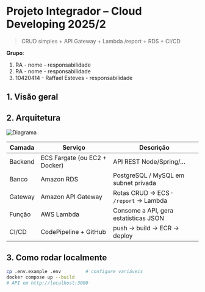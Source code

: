 # Projeto Integrador – Cloud Developing 2025/2

> CRUD simples + API Gateway + Lambda /report + RDS + CI/CD

**Grupo**:
<!-- no máximo 5 alunos -->

1. RA - nome - responsabilidade
2. RA - nome - responsabilidade
3. 10420414 - Raffael Esteves - responsabilidade


## 1. Visão geral
<!-- Descreva rapidamente o domínio escolhido, por que foi selecionado e o que o CRUD faz. -->

## 2. Arquitetura

![Diagrama](docs/arquitetura.png)

| Camada | Serviço | Descrição |
|--------|---------|-----------|
| Backend | ECS Fargate (ou EC2 + Docker) | API REST Node/Spring/… |
| Banco   | Amazon RDS              | PostgreSQL / MySQL em subnet privada |
| Gateway | Amazon API Gateway      | Rotas CRUD → ECS · `/report` → Lambda |
| Função  | AWS Lambda              | Consome a API, gera estatísticas JSON |
| CI/CD   | CodePipeline + GitHub   | push → build → ECR → deploy |

## 3. Como rodar localmente

```bash
cp .env.example .env         # configure variáveis
docker compose up --build
# API em http://localhost:3000
